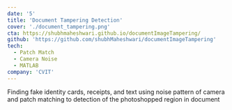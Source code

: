 ```yaml
---
date: '5'
title: 'Document Tampering Detection'
cover: './document_tampering.png'
cta: https://shubhmaheshwari.github.io/documentImageTampering/
github: 'https://github.com/shubhMaheshwari/documentImageTampering'
tech:
  - Patch Match
  - Camera Noise
  - MATLAB
company: 'CVIT'
---
```


Finding fake identity cards, receipts, and text using noise pattern of camera and patch matching to detection of the photoshopped region in document
